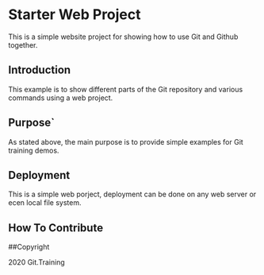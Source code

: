 # Starter Web Project

This is a simple website project for showing how to use Git and Github together.

## Introduction

This example is to show different parts of the Git repository and various commands using a web project.

## Purpose`

As stated above, the main purpose is to provide simple examples for Git training demos.

## Deployment

This is a simple web porject, deployment can be done on any web server or ecen local file system.
 
## How To Contribute

##Copyright

2020 Git.Training
